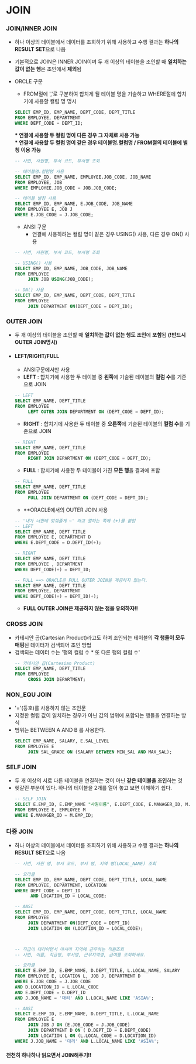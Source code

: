 # JOIN

### JOIN/INNER JOIN
+ 하나 이상의 테이블에서 데이터를 조회하기 위해 사용하고 수행 결과는 **하나의 RESULT SET**으로 나옴
+ 기본적으로 JOIN은 INNER JOIN이며 두 개 이상의 테이블을 조인할 때 **일치하는 값이 없는 행**은 조인에서 **제외**됨
+ ORCLE 구문
  + FROM절에 ','로 구분하여 합치게 될 테이블 명을 기술하고 WHERE절에 합치기에 사용할 컬럼 명 명시
    >
  ```SQL
  SELECT EMP_ID, EMP_NAME, DEPT_CODE, DEPT_TITLE
  FROM EMPLOYEE, DEPARTMENT
  WHERE DEPT_CODE = DEPT_ID;
  ```
  **\* 연결에 사용할 두 컬럼 명이 다른 경우 그 자체로 사용 가능**  
  **\* 연결에 사용할 두 컬럼 명이 같은 경우 테이블명.컬럼명 / FROM절의 테이블에 별칭 이용 가능**
    >
  ```SQL
  -- 사번, 사원명, 부서 코드, 부서명 조회
  
  -- 테이블명.컬럼명 사용
  SELECT EMP_ID, EMP_NAME, EMPLOYEE.JOB_CODE, JOB_NAME
  FROM EMPLOYEE, JOB
  WHERE EMPLOYEE.JOB_CODE = JOB.JOB_CODE;

  -- 테이블 별칭 사용
  SELECT EMP_ID, EMP_NAME, E.JOB_CODE, JOB_NAME
  FROM EMPLOYEE E, JOB J
  WHERE E.JOB_CODE = J.JOB_CODE;
  ```
  
  + ANSI 구문
    + 연결에 사용하려는 컬럼 명이 같은 경우 USING() 사용, 다른 경우 ON() 사용
  >
  ```SQL
  -- 사번, 사원명, 부서 코드, 부서명 조회
  
  -- USING() 사용
  SELECT EMP_ID, EMP_NAME, JOB_CODE, JOB_NAME
  FROM EMPLOYEE
       JOIN JOB USING(JOB_CODE);

  -- ON() 사용
  SELECT EMP_ID, EMP_NAME, DEPT_CODE, DEPT_TITLE
  FROM EMPLOYEE
       JOIN DEPARTMENT ON(DEPT_CODE = DEPT_ID);
  ```
  
### OUTER JOIN
+ 두 개 이상의 테이블을 조인할 때 **일치하는 값이 없는 행도 조인**에 **포함**됨 **(!반드시 OUTER JOIN명시)**
+ #### LEFT/RIGHT/FULL
  + ANSI구문에서만 사용
  + **LEFT** : 합치기에 사용한 두 테이블 중 **왼쪽**에 기술된 테이블의 **컬럼 수**를 기준으로 JOIN
  >
  ```SQL
  -- LEFT
  SELECT EMP_NAME, DEPT_TITLE
  FROM EMPLOYEE
       LEFT OUTER JOIN DEPARTMENT ON (DEPT_CODE = DEPT_ID);
  ```
  + **RIGHT** : 합치기에 사용한 두 테이블 중 **오른쪽**에 기술된 테이블의 **컬럼 수**를 기준으로 JOIN
  >
  ```SQL
  -- RIGHT
  SELECT EMP_NAME, DEPT_TITLE
  FROM EMPLOYEE
       RIGHT JOIN DEPARTMENT ON (DEPT_CODE = DEPT_ID);
  ```
  + **FULL** : 합치기에 사용한 두 테이블이 가진 **모든 행**을 결과에 포함
  >
  ```SQL
  -- FULL
  SELECT EMP_NAME, DEPT_TITLE
  FROM EMPLOYEE
       FULL JOIN DEPARTMENT ON (DEPT_CODE = DEPT_ID);
  ```
  + **ORACLE에서의 OUTER JOIN 사용
  >
  ```SQL
  -- '내가 너한테 맞춰줄게 ~' 라고 말하는 쪽에 (+)를 붙임
  -- LEFT
  SELECT EMP_NAME, DEPT_TITLE
  FROM EMPLOYEE E, DEPARTMENT D
  WHERE E.DEPT_CODE = D.DEPT_ID(+); 
  
  -- RIGHT
  SELECT EMP_NAME, DEPT_TITLE
  FROM EMPLOYEE , DEPARTMENT 
  WHERE DEPT_CODE(+) = DEPT_ID;
  
  -- FULL ==> ORACLE은 FULL OUTER JOIN을 제공하지 않는다.
  SELECT EMP_NAME, DEPT_TITLE
  FROM EMPLOYEE, DEPARTMENT
  WHERE DEPT_CODE(+) = DEPT_ID(+);
  ```
  + **FULL OUTER JOIN은 제공하지 않는 점을 유의하자!!**
### CROSS JOIN 
+ 카테시안 곱(Cartesian Product)라고도 하며 조인되는 테이블의 **각 행들이 모두 매핑**된 데이터가 검색되어 조인 방법
+ 검색되는 데이터 수는 '행의 컬럼 수 * 또 다른 행의 컬럼 수'
  >
  ```SQL
  -- 카테시안 곱(Cartesian Product)
  SELECT EMP_NAME, DEPT_TITLE
  FROM EMPLOYEE
       CROSS JOIN DEPARTMENT;
  ```
### NON_EQU JOIN
+ '='(등호)를 사용하지 않는 조인문
+ 지정한 컬럼 값이 일치하는 경우가 아닌 값의 범위에 포함되는 행들을 연결하는 방식
+ 범위는 BETWEEN A AND B 를 사용한다.
  >
  ```SQL
  SELECT EMP_NAME, SALARY, E.SAL_LEVEL
  FROM EMPLOYEE E
       JOIN SAL_GRADE ON (SALARY BETWEEN MIN_SAL AND MAX_SAL);
  ```
### SELF JOIN
+ 두 개 이상의 서로 다른 테이블을 연결하는 것이 아닌 **같은 테이블을 조인**하는 것
+ 헷갈린 부분이 있다. 하나의 테이블을 2개를 열어 놓고 보면 이해하기 쉽다.
  >
  ```SQL
  -- SELF JOIN
  SELECT E.EMP_ID, E.EMP_NAME "사원이름", E.DEPT_CODE, E.MANAGER_ID, M.EMP_NAME "관리자이름"
  FROM EMPLOYEE E, EMPLOYEE M
  WHERE E.MANAGER_ID = M.EMP_ID;
  ```
### 다중 JOIN
+ 하나 이상의 테이블에서 데이터를 조회하기 위해 사용하고 수행 결과는 **하나의 RESULT SET**으로 나옴
  >
  ```SQL
  -- 사번, 사원 명, 부서 코드, 부서 명, 지역 명(LOCAL_NAME) 조회
  
  -- 오라클
  SELECT EMP_ID, EMP_NAME, DEPT_CODE, DEPT_TITLE, LOCAL_NAME
  FROM EMPLOYEE, DEPARTMENT, LOCATION
  WHERE DEPT_CODE = DEPT_ID 
        AND LOCATION_ID = LOCAL_CODE;

  -- ANSI 
  SELECT EMP_ID, EMP_NAME, DEPT_CODE, DEPT_TITLE, LOCAL_NAME
  FROM EMPLOYEE
       JOIN DEPARTMENT ON(DEPT_CODE = DEPT_ID)
       JOIN LOCATION ON (LOCATION_ID = LOCAL_CODE);
  
  
  
  -- 직급이 대리이면서 아시아 지역에 근무하는 직원조회
  -- 사번, 이름, 직급명, 부서명, 근무지역명, 급여를 조회하세요.

  -- 오라클
  SELECT E.EMP_ID, E.EMP_NAME, D.DEPT_TITLE, L.LOCAL_NAME, SALARY
  FROM EMPLOYEE E, LOCATION L, JOB J, DEPARTMENT D
  WHERE E.JOB_CODE = J.JOB_CODE
  AND D.LOCATION_ID = L.LOCAL_CODE
  AND E.DEPT_CODE = D.DEPT_ID
  AND J.JOB_NAME = '대리' AND L.LOCAL_NAME LIKE 'ASIA%';

  -- ANSI
  SELECT E.EMP_ID, E.EMP_NAME, D.DEPT_TITLE, L.LOCAL_NAME 
  FROM EMPLOYEE E
       JOIN JOB J ON (E.JOB_CODE = J.JOB_CODE)
       JOIN DEPARTMENT D ON ( D.DEPT_ID = E.DEPT_CODE)
       JOIN LOCATION L ON (L.LOCAL_CODE = D.LOCATION_ID)
  WHERE J.JOB_NAME = '대리' AND L.LOCAL_NAME LIKE 'ASIA%';
  ```
  
#### 천천히 하나하나 읽으면서 JOIN해주기!!
